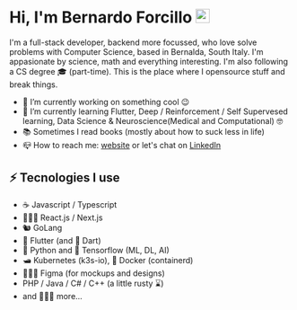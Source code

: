# Hi, I'm Bernardo Forcillo  <img src="https://media.giphy.com/media/hvRJCLFzcasrR4ia7z/giphy.gif" width="25px">

I'm a full-stack developer, backend more focussed, who love solve problems with Computer Science, based in Bernalda, South Italy. I'm appasionate by science, math and everything interesting. I'm also following a CS degree 🎓 (part-time). This is the place where I opensource stuff and break things.

- 🔭 I’m currently working on something cool 😉
- 🌱 I’m currently learning Flutter, Deep / Reinforcement / Self Supervesed learning, Data Science & Neuroscience(Medical and Computational) 🤓
- 📚 Sometimes I read books (mostly about how to suck less in life)
- 📪 How to reach me: [website](bernardoforcillo.com) or let's chat on [LinkedIn](https://www.linkedin.com/in/bernardoforcillo/)


## ⚡ Tecnologies I use
- ☕ Javascript / Typescript
- 🧑🏻‍💻 React.js / Next.js
- 🐿️ GoLang
- 🦜 Flutter (and 🦚 Dart)
- 🐍 Python and 🧠 Tensorflow (ML, DL, AI)
- 🛥️ Kubernetes (k3s-io), 🐳 Docker (containerd)
- 🧑🏻‍🎨 Figma (for mockups and designs)
- PHP / Java / C# / C++ (a little rusty ⌛)
- and 🧑🏻‍💻 more...